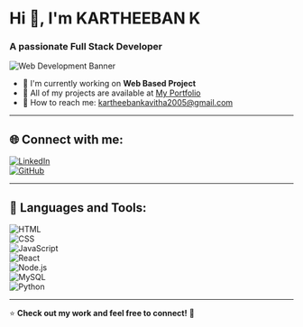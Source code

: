 # Hi 👋, I'm KARTHEEBAN K 

### A passionate Full Stack Developer  

![Web Development Banner](https://www.digitalsolutionservices.com/img/services/web%20development.gif)  

- 🚀 I'm currently working on **Web Based Project**  
- 📂 All of my projects are available at [My Portfolio]( https://github.com/Kartheeban1808)  
- 📧 How to reach me: [kartheebankavitha2005@gmail.com](mailto:kartheebankavitha2005@gmail.com)  

---

## 🌐 Connect with me:
[![LinkedIn](https://img.shields.io/badge/LinkedIn-0077B5?style=for-the-badge&logo=linkedin&logoColor=white)](linkedin.com/in/kartheeban-kartheeban-1a248725a)  
[![GitHub](https://img.shields.io/badge/GitHub-181717?style=for-the-badge&logo=github&logoColor=white)]( https://github.com/Kartheeban1808)  

---

## 🚀 Languages and Tools:
![HTML](https://img.shields.io/badge/HTML5-E34F26?style=for-the-badge&logo=html5&logoColor=white)  
![CSS](https://img.shields.io/badge/CSS3-1572B6?style=for-the-badge&logo=css3&logoColor=white)  
![JavaScript](https://img.shields.io/badge/JavaScript-F7DF1E?style=for-the-badge&logo=javascript&logoColor=black)  
![React](https://img.shields.io/badge/React-61DAFB?style=for-the-badge&logo=react&logoColor=black)  
![Node.js](https://img.shields.io/badge/Node.js-339933?style=for-the-badge&logo=nodedotjs&logoColor=white)  
![MySQL](https://img.shields.io/badge/MySQL-4479A1?style=for-the-badge&logo=mysql&logoColor=white)  
![Python](https://img.shields.io/badge/Python-3776AB?style=for-the-badge&logo=python&logoColor=white)  

---

⭐ **Check out my work and feel free to connect!** 🚀
